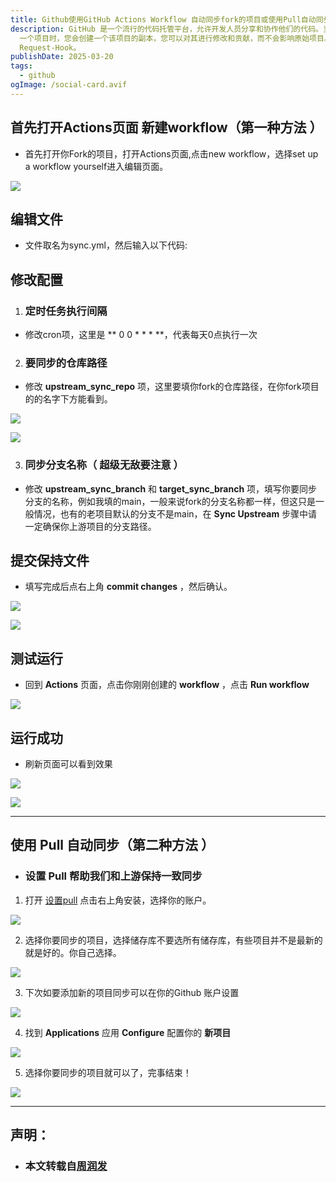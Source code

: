 ```yaml
---
title: Github使用GitHub Actions Workflow 自动同步fork的项目或使用Pull自动同步
description: GitHub 是一个流行的代码托管平台，允许开发人员分享和协作他们的代码。当您在 GitHub 上 fork
  一个项目时，您会创建一个该项目的副本，您可以对其进行修改和贡献，而不会影响原始项目。但是，如果您想将您的更改同步回原始项目，您需要创建一个 pull
  Request-Hook。
publishDate: 2025-03-20
tags:
  - github
ogImage: /social-card.avif
---
```

## 首先打开Actions页面 新建workflow（第一种方法 ）

- 首先打开你Fork的项目，打开Actions页面,点击new workflow，选择set up a workflow yourself进入编辑页面。

![](public/assets/images/1.png)

## 编辑文件
- 文件取名为sync.yml，然后输入以下代码:



## 修改配置

1. ### 定时任务执行间隔
- 修改cron项，这里是 ** 0 0 * * * **，代表每天0点执行一次

2. ### 要同步的仓库路径

- 修改 **upstream_sync_repo** 项，这里要填你fork的仓库路径，在你fork项目的的名字下方能看到。

![](public/assets/images/2.png)

![](public/assets/images/3.png)

3. ### 同步分支名称（ **超级无敌要注意** ）

- 修改 **upstream_sync_branch** 和 **target_sync_branch** 项，填写你要同步分支的名称，例如我填的main，一般来说fork的分支名称都一样，但这只是一般情况，也有的老项目默认的分支不是main，在 **Sync Upstream** 步骤中请一定确保你上游项目的分支路径。

## 提交保持文件
- 填写完成后点右上角 **commit changes** ，然后确认。

![](public/assets/images/4.png)

![](public/assets/images/5.png)

## 测试运行

- 回到 **Actions** 页面，点击你刚刚创建的 **workflow** ，点击 **Run workflow** 

![](public/assets/images/6.png)

## 运行成功

- 刷新页面可以看到效果

![](public/assets/images/7.png)

![](public/assets/images/8.png)


---



## 使用 Pull 自动同步（第二种方法 ）

- ### 设置 Pull 帮助我们和上游保持一致同步

1. 打开 [设置pull](https://github.com/apps/pull) 点击右上角安装，选择你的账户。

![](public/assets/images/9.png)

2. 选择你要同步的项目，选择储存库不要选所有储存库，有些项目并不是最新的就是好的。你自己选择。

![](public/assets/images/10.png)

3. 下次如要添加新的项目同步可以在你的Github 账户设置

![](public/assets/images/11.png)

4. 找到 **Applications** 应用 **Configure** 配置你的 **新项目**

![](public/assets/images/12.png)

5. 选择你要同步的项目就可以了，完事结束！

![](public/assets/images/13.png)


---

## 声明：

- ### 本文转载自[周润发](https://blog.aizrf.com/p/64/)

